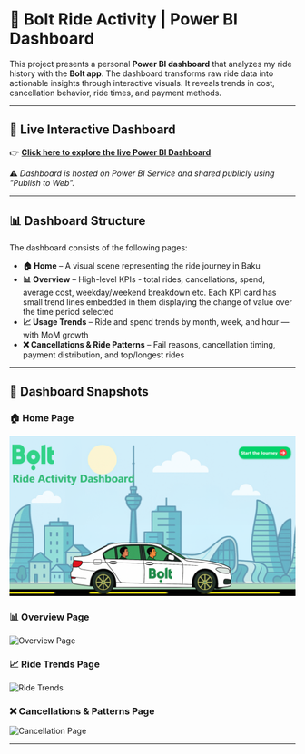 # 🚖 Bolt Ride Activity | Power BI Dashboard

This project presents a personal **Power BI dashboard** that analyzes my ride history with the **Bolt app**. The dashboard transforms raw ride data into actionable insights through interactive visuals. It reveals trends in cost, cancellation behavior, ride times, and payment methods.

---

## 🔗 Live Interactive Dashboard

👉 **[Click here to explore the live Power BI Dashboard](https://app.powerbi.com/view?r=eyJrIjoiZWIxOTI4OTEtMjRiZi00MmI2LWE1NTMtMmYzMDJmYTRkZWE3IiwidCI6IjQ2ODQ3YjcwLWZlZDYtNDE2My04MjhkLTBjNmQ3ODhmOWRhZCIsImMiOjl9)**

⚠️ *Dashboard is hosted on Power BI Service and shared publicly using "Publish to Web".*

---

## 📊 Dashboard Structure

The dashboard consists of the following pages:

- **🏠 Home** – A visual scene representing the ride journey in Baku  
- **📊 Overview** – High-level KPIs - total rides, cancellations, spend, average cost, weekday/weekend breakdown etc. Each KPI card has small trend lines embedded in them displaying the change of value over the time period selected
- **📈 Usage Trends** – Ride and spend trends by month, week, and hour — with MoM growth  
- **❌ Cancellations & Ride Patterns** – Fail reasons, cancellation timing, payment distribution, and top/longest rides 

---
## 📸 Dashboard Snapshots

### 🏠 Home Page
![Home Page](https://github.com/ElmaddinHasanli/Bolt-Ride-Activity-Dashboard/blob/main/Home%20Page.png)

### 📊 Overview Page
![Overview Page]([./images/overview.png](https://github.com/ElmaddinHasanli/Bolt-Ride-Activity-Dashboard/blob/main/Overview.png))

### 📈 Ride Trends Page
![Ride Trends]([./images/ride-trends.png](https://github.com/ElmaddinHasanli/Bolt-Ride-Activity-Dashboard/blob/main/Usage%20Trends.png))

### ❌ Cancellations & Patterns Page
![Cancellation Page]([./images/cancellation-patterns.png](https://github.com/ElmaddinHasanli/Bolt-Ride-Activity-Dashboard/blob/main/Cancellation%20and%20Ride%20Patterns.png))

---

